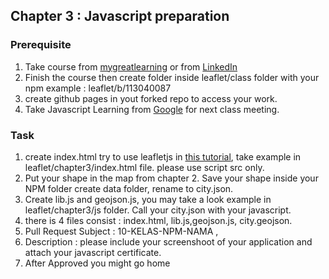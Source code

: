 ## Chapter 3 : Javascript preparation

### Prerequisite

1. Take course from [mygreatlearning](https://www.mygreatlearning.com/academy/learn-for-free/courses/introduction-to-javascript) or from [LinkedIn](https://www.linkedin.com/learning/javascript-for-web-designers-3)
2. Finish the course then create folder inside leaflet/class folder with your npm example : leaflet/b/113040087
3. create github pages in yout forked repo to access your work.
4. Take Javascript Learning from [Google](https://learndigital.withgoogle.com/digitalgarage/course/learn-programming-with-javascript) for next class meeting.

### Task

1. create index.html try to use leafletjs in [this tutorial](https://leafletjs.com/examples/geojson/), take example in leaflet/chapter3/index.html file. please use script src only.
2. Put your shape in the map from chapter 2. Save your shape inside your NPM folder create data folder, rename to city.json.
3. Create lib.js and geojson.js, you may take a look example in leaflet/chapter3/js folder. Call your city.json with your javascript.
4. there is 4 files consist : index.html, lib.js,geojson.js, city.geojson.
5. Pull Request Subject : 10-KELAS-NPM-NAMA , 
6. Description : please include your screenshoot of your application and attach your javascript certificate.
7. After Approved you might go home